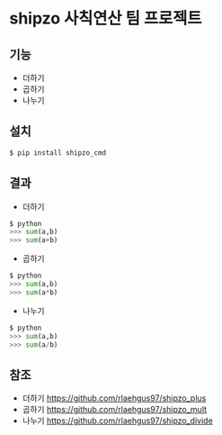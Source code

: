 # shipzo 사칙연산 팀 프로젝트
## **기능**
- 더하기
- 곱하기
- 나누기
## **설치**
```py
$ pip install shipzo_cmd
```
## **결과**
- 더하기
```py
$ python
>>> sum(a,b)
>>> sum(a+b)
```
- 곱하기
```py
$ python
>>> sum(a,b)
>>> sum(a*b)
```
- 나누기
```py
$ python
>>> sum(a,b)
>>> sum(a/b)                                                                       
```

## **참조**
- 더하기
https://github.com/rlaehgus97/shipzo_plus
- 곱하기
https://github.com/rlaehgus97/shipzo_mult
- 나누기
https://github.com/rlaehgus97/shipzo_divide
